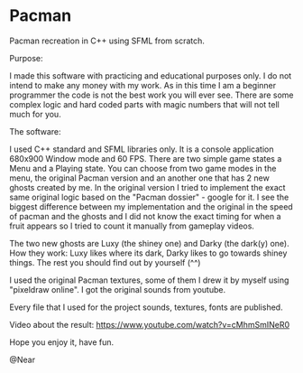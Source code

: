 # Pacman
Pacman recreation in C++ using SFML from scratch.

Purpose:

I made this software with practicing and educational purposes only. I do not intend to make any money with my work.
As in this time I am a beginner programmer the code is not the best work you will ever see.
There are some complex logic and hard coded parts with magic numbers that will not tell much for you.

The software:

I used C++ standard and SFML libraries only. It is a console application 680x900 Window mode and 60 FPS. There are two simple game states a Menu and a Playing state.
You can choose from two game modes in the menu, the original Pacman version and an another one that has 2 new ghosts created by me.
In the original version I tried to implement the exact same original logic based on the "Pacman dossier" - google for it.
I see the biggest difference between my implementation and the original in the speed of pacman and the ghosts and I did not know the exact timing for when a fruit appears so I tried to count it manually from gameplay videos.

The two new ghosts are Luxy (the shiney one) and Darky (the dark(y) one).
How they work: Luxy likes where its dark, Darky likes to go towards shiney things. The rest you should find out by yourself (^^)

I used the original Pacman textures, some of them I drew it by myself using "pixeldraw online".
I got the original sounds from youtube.

Every file that I used for the project sounds, textures, fonts are published.

Video about the result: https://www.youtube.com/watch?v=cMhmSmINeR0

Hope you enjoy it,
have fun.

@Near
